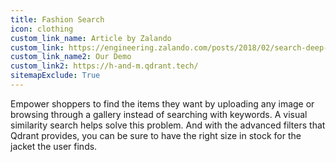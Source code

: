 ```yaml
---
title: Fashion Search
icon: clothing
custom_link_name: Article by Zalando
custom_link: https://engineering.zalando.com/posts/2018/02/search-deep-neural-network.html
custom_link_name2: Our Demo
custom_link2: https://h-and-m.qdrant.tech/
sitemapExclude: True
---
```



Empower shoppers to find the items they want by uploading any image or browsing through a gallery instead of searching with keywords.
A visual similarity search helps solve this problem. And with the advanced filters that Qdrant provides, you can be sure to have the right size in stock for the jacket the user finds.

